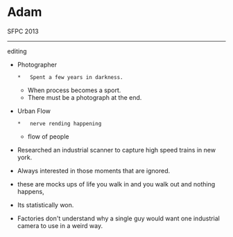 # Adam

SFPC 2013

__________________________________________________________________________________

editing

*   Photographer

        *   Spent a few years in darkness.
    *   When process becomes a sport.
    *   There must be a photograph at the end.

*   Urban Flow

        *   nerve rending happening
    *    flow of people

*   Researched an industrial scanner to capture high speed trains in new york.
*   Always interested in those moments that are ignored.
*   these are mocks ups of life you walk in and you walk out and nothing happens,
*   Its statistically won.
*   Factories don't understand why a single guy would want one industrial camera to use in a weird way.